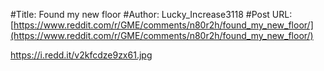 #Title: Found my new floor
#Author: Lucky_Increase3118
#Post URL: [https://www.reddit.com/r/GME/comments/n80r2h/found_my_new_floor/](https://www.reddit.com/r/GME/comments/n80r2h/found_my_new_floor/)


https://i.redd.it/v2kfcdze9zx61.jpg